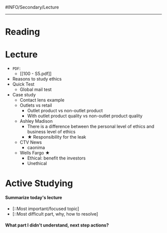 #INFO/Secondary/Lecture 

---

# Reading


# Lecture

- `PDF`: 
    - [[100 - S5.pdf]]
- Reasons to study ethics
- Quick Test
    - Global mail test
- Case study
    - Contact lens example
    - Outlets vs retail
        - Outlet product vs non-outlet product
        - With outlet product quality vs non-outlet product quality
    - Ashley Madison
        - There is a difference between the personal level of ethics and business level of ethics
        - ★ Responsibility for the leak
    - CTV News
        - caonima 
    - Wells Fargo ★
        - Ethical: benefit the investors
        - Unethical


# Active Studying

#### Summarize today's lecture

- [::Most important/focused topic] 
- [::Most difficult part, why, how to resolve]

#### What part I didn't understand, next step actions?

